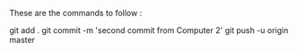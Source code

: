 These are the commands to follow :

git add .
git commit -m 'second commit from Computer 2'
git push -u origin master